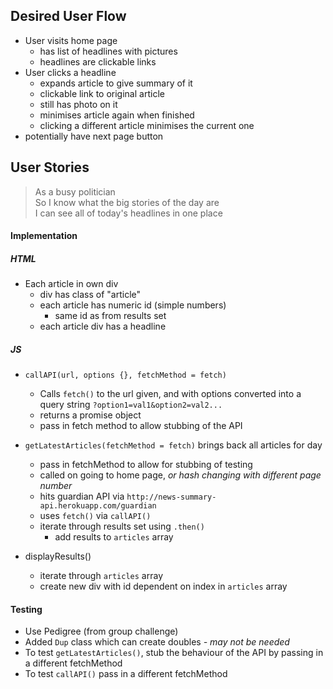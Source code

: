 Desired User Flow
-------

* User visits home page
  * has list of headlines with pictures
  * headlines are clickable links
* User clicks a headline
  * expands article to give summary of it
  * clickable link to original article
  * still has photo on it
  * minimises article again when finished
  * clicking a different article minimises the current one
* potentially have next page button


User Stories
------
>As a busy politician  
So I know what the big stories of the day are  
I can see all of today's headlines in one place
>

#### Implementation

##### HTML
* Each article in own div
  * div has class of "article"
  * each article has numeric id (simple numbers)
    * same id as from results set
  * each article div has a headline

##### JS
* `callAPI(url, options {}, fetchMethod = fetch)`
  * Calls `fetch()` to the url given, and with options converted into a query string `?option1=val1&option2=val2...`
  * returns a promise object
  * pass in fetch method to allow stubbing of the API
* `getLatestArticles(fetchMethod = fetch)` brings back all articles for day
  * pass in fetchMethod to allow for stubbing of testing
  * called on going to home page, _or hash changing with different page number_
  * hits guardian API via `http://news-summary-api.herokuapp.com/guardian`
  * uses `fetch()` via `callAPI()`
  <!-- * pass `show-fields=thumbnail` to the API request to get link to the pictures -->
  <!-- * _potentially could use page number from hash of URL_ -->
  * iterate through results set using `.then()`
    * add results to `articles` array

* displayResults()
  * iterate through `articles` array
  * create new div with id dependent on index in `articles` array

#### Testing
* Use Pedigree (from group challenge)
* Added `Dup` class which can create doubles _- may not be needed_
* To test `getLatestArticles()`, stub the behaviour of the API by passing in a different fetchMethod
* To test `callAPI()` pass in a different fetchMethod
